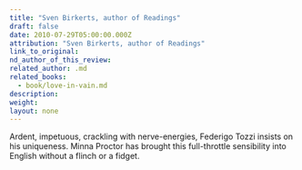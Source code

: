```yaml
---
title: "Sven Birkerts, author of Readings"
draft: false
date: 2010-07-29T05:00:00.000Z
attribution: "Sven Birkerts, author of Readings"
link_to_original:
nd_author_of_this_review:
related_author: .md
related_books:
  - book/love-in-vain.md
description:
weight:
layout: none
---
```

Ardent, impetuous, crackling with nerve-energies, Federigo Tozzi insists on his uniqueness. Minna Proctor has brought this full-throttle sensibility into English without a flinch or a fidget.

